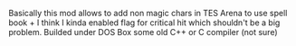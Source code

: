 Basically this mod allows to add non magic chars in TES Arena to use spell book + I think I kinda enabled flag for critical hit which shouldn't be a big problem.
Builded under DOS Box some old C++ or C compiler (not sure)
